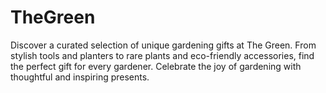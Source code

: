 # TheGreen
Discover a curated selection of unique gardening gifts at The Green. From stylish tools and planters to rare plants and eco-friendly accessories, find the perfect gift for every gardener. Celebrate the joy of gardening with thoughtful and inspiring presents.
